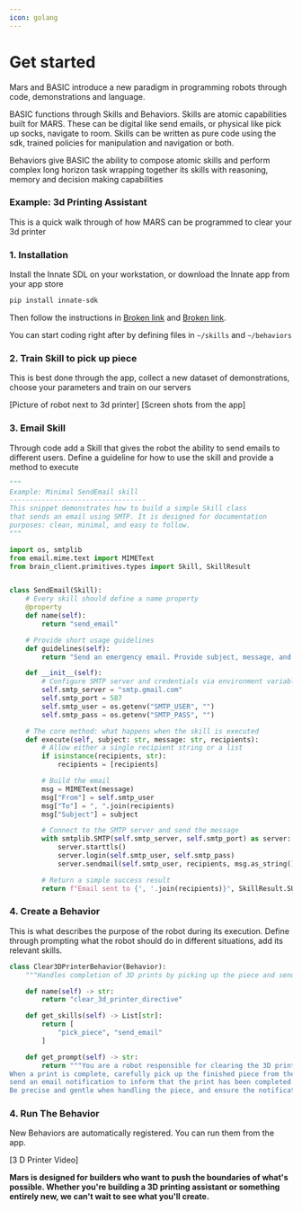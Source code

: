 ```yaml
---
icon: golang
---
```


# Get started

Mars and BASIC introduce a new paradigm in programming robots through code, demonstrations and language.

BASIC functions through Skills and Behaviors. Skills are atomic capabilities built for MARS. These can be digital like send emails, or physical like pick up socks, navigate to room. Skills can be written as pure code using the sdk, trained policies for manipulation and navigation or both.

Behaviors give BASIC the ability to compose atomic skills and perform complex long horizon task wrapping together its skills with reasoning, memory and decision making capabilities

### Example: 3d Printing Assistant

This is a quick walk through of how MARS can be programmed to clear your 3d printer

### 1. Installation

Install the Innate SDL on your workstation, or download the Innate app from your app store

```bash
pip install innate-sdk 
```

Then follow the instructions in [Broken link](broken-reference "mention") and [Broken link](broken-reference "mention").

You can start coding right after by defining files in `~/skills` and `~/behaviors`

### 2. Train Skill to pick up piece

This is best done through the app, collect a new dataset of demonstrations, choose your parameters and train on our servers

\[Picture of robot next to 3d printer] \[Screen shots from the app]

### 3. Email Skill

Through code add a Skill that gives the robot the ability to send emails to different users. Define a guideline for how to use the skill and provide a method to execute

```python
"""
Example: Minimal SendEmail skill
----------------------------------
This snippet demonstrates how to build a simple Skill class
that sends an email using SMTP. It is designed for documentation
purposes: clean, minimal, and easy to follow.
"""

import os, smtplib
from email.mime.text import MIMEText
from brain_client.primitives.types import Skill, SkillResult


class SendEmail(Skill):
    # Every skill should define a name property
    @property
    def name(self):
        return "send_email"

    # Provide short usage guidelines
    def guidelines(self):
        return "Send an emergency email. Provide subject, message, and recipients."

    def __init__(self):
        # Configure SMTP server and credentials via environment variables
        self.smtp_server = "smtp.gmail.com"
        self.smtp_port = 587
        self.smtp_user = os.getenv("SMTP_USER", "")
        self.smtp_pass = os.getenv("SMTP_PASS", "")

    # The core method: what happens when the skill is executed
    def execute(self, subject: str, message: str, recipients):
        # Allow either a single recipient string or a list
        if isinstance(recipients, str):
            recipients = [recipients]

        # Build the email
        msg = MIMEText(message)
        msg["From"] = self.smtp_user
        msg["To"] = ", ".join(recipients)
        msg["Subject"] = subject

        # Connect to the SMTP server and send the message
        with smtplib.SMTP(self.smtp_server, self.smtp_port) as server:
            server.starttls()
            server.login(self.smtp_user, self.smtp_pass)
            server.sendmail(self.smtp_user, recipients, msg.as_string())

        # Return a simple success result
        return f"Email sent to {', '.join(recipients)}", SkillResult.SUCCESS

```

### 4. Create a Behavior

This is what describes the purpose of the robot during its execution. Define through prompting what the robot should do in different situations, add its relevant skills.

```python
class Clear3DPrinterBehavior(Behavior):
    """Handles completion of 3D prints by picking up the piece and sending a notification email."""

    def name(self) -> str:
        return "clear_3d_printer_directive"

    def get_skills(self) -> List[str]:
        return [
            "pick_piece", "send_email"
        ]

    def get_prompt(self) -> str:
        return """You are a robot responsible for clearing the 3D printer after a print job finishes. 
When a print is complete, carefully pick up the finished piece from the printer bed and then 
send an email notification to inform that the print has been completed. 
Be precise and gentle when handling the piece, and ensure the notification is clear and concise."""

```

### 4. Run The Behavior

New Behaviors are automatically registered. You can run them from the app.



\[3 D Printer Video]

**Mars is designed for builders who want to push the boundaries of what's possible. Whether you're building a 3D printing assistant  or something entirely new, we can't wait to see what you'll create.**
